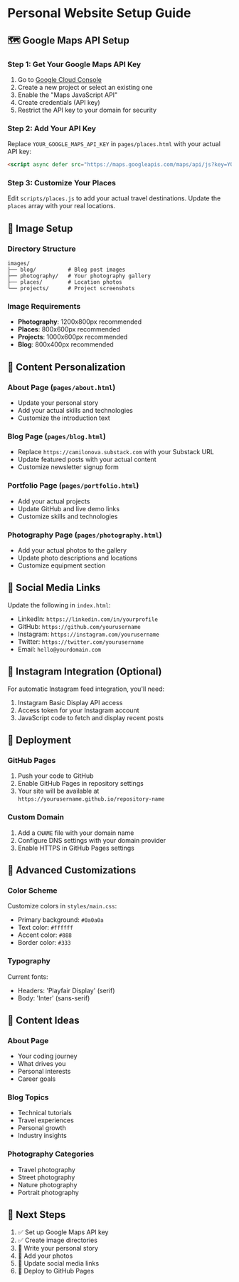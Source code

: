 # Personal Website Setup Guide

## 🗺️ Google Maps API Setup

### Step 1: Get Your Google Maps API Key
1. Go to [Google Cloud Console](https://console.cloud.google.com/)
2. Create a new project or select an existing one
3. Enable the "Maps JavaScript API"
4. Create credentials (API key)
5. Restrict the API key to your domain for security

### Step 2: Add Your API Key
Replace `YOUR_GOOGLE_MAPS_API_KEY` in `pages/places.html` with your actual API key:

```html
<script async defer src="https://maps.googleapis.com/maps/api/js?key=YOUR_ACTUAL_API_KEY&callback=initMap">
```

### Step 3: Customize Your Places
Edit `scripts/places.js` to add your actual travel destinations. Update the `places` array with your real locations.

## 📸 Image Setup

### Directory Structure
```
images/
├── blog/          # Blog post images
├── photography/   # Your photography gallery
├── places/        # Location photos
└── projects/      # Project screenshots
```

### Image Requirements
- **Photography**: 1200x800px recommended
- **Places**: 800x600px recommended  
- **Projects**: 1000x600px recommended
- **Blog**: 800x400px recommended

## 🎨 Content Personalization

### About Page (`pages/about.html`)
- Update your personal story
- Add your actual skills and technologies
- Customize the introduction text

### Blog Page (`pages/blog.html`)
- Replace `https://camilonova.substack.com` with your Substack URL
- Update featured posts with your actual content
- Customize newsletter signup form

### Portfolio Page (`pages/portfolio.html`)
- Add your actual projects
- Update GitHub and live demo links
- Customize skills and technologies

### Photography Page (`pages/photography.html`)
- Add your actual photos to the gallery
- Update photo descriptions and locations
- Customize equipment section

## 🔗 Social Media Links

Update the following in `index.html`:
- LinkedIn: `https://linkedin.com/in/yourprofile`
- GitHub: `https://github.com/yourusername`
- Instagram: `https://instagram.com/yourusername`
- Twitter: `https://twitter.com/yourusername`
- Email: `hello@yourdomain.com`

## 📱 Instagram Integration (Optional)

For automatic Instagram feed integration, you'll need:
1. Instagram Basic Display API access
2. Access token for your Instagram account
3. JavaScript code to fetch and display recent posts

## 🚀 Deployment

### GitHub Pages
1. Push your code to GitHub
2. Enable GitHub Pages in repository settings
3. Your site will be available at `https://yourusername.github.io/repository-name`

### Custom Domain
1. Add a `CNAME` file with your domain name
2. Configure DNS settings with your domain provider
3. Enable HTTPS in GitHub Pages settings

## 🔧 Advanced Customizations

### Color Scheme
Customize colors in `styles/main.css`:
- Primary background: `#0a0a0a`
- Text color: `#ffffff`
- Accent color: `#888`
- Border color: `#333`

### Typography
Current fonts:
- Headers: 'Playfair Display' (serif)
- Body: 'Inter' (sans-serif)

## 📝 Content Ideas

### About Page
- Your coding journey
- What drives you
- Personal interests
- Career goals

### Blog Topics
- Technical tutorials
- Travel experiences
- Personal growth
- Industry insights

### Photography Categories
- Travel photography
- Street photography
- Nature photography
- Portrait photography

## 🎯 Next Steps

1. ✅ Set up Google Maps API key
2. ✅ Create image directories
3. 📝 Write your personal story
4. 📸 Add your photos
5. 🔗 Update social media links
6. 🚀 Deploy to GitHub Pages 